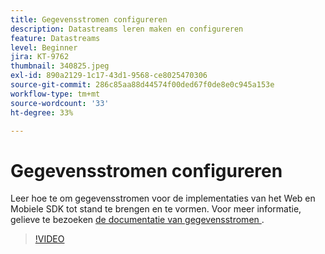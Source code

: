 ```yaml
---
title: Gegevensstromen configureren
description: Datastreams leren maken en configureren
feature: Datastreams
level: Beginner
jira: KT-9762
thumbnail: 340825.jpeg
exl-id: 890a2129-1c17-43d1-9568-ce8025470306
source-git-commit: 286c85aa88d44574f00ded67f0de8e0c945a153e
workflow-type: tm+mt
source-wordcount: '33'
ht-degree: 33%

---
```


# Gegevensstromen configureren

Leer hoe te om gegevensstromen voor de implementaties van het Web en Mobiele SDK tot stand te brengen en te vormen. Voor meer informatie, gelieve te bezoeken [ de documentatie van gegevensstromen ](https://experienceleague.adobe.com/docs/experience-platform/edge/fundamentals/datastreams.html).

>[!VIDEO](https://video.tv.adobe.com/v/340825?learn=on&enablevpops)
